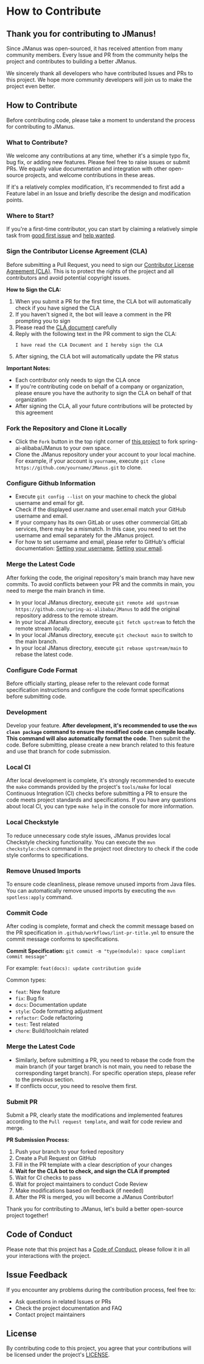 # How to Contribute

## Thank you for contributing to JManus!

Since JManus was open-sourced, it has received attention from many community members. Every Issue and PR from the community helps the project and contributes to building a better JManus.

We sincerely thank all developers who have contributed Issues and PRs to this project. We hope more community developers will join us to make the project even better.

## How to Contribute

Before contributing code, please take a moment to understand the process for contributing to JManus.

### What to Contribute?

We welcome any contributions at any time, whether it's a simple typo fix, bug fix, or adding new features. Please feel free to raise issues or submit PRs. We equally value documentation and integration with other open-source projects, and welcome contributions in these areas.

If it's a relatively complex modification, it's recommended to first add a Feature label in an Issue and briefly describe the design and modification points.

### Where to Start?

If you're a first-time contributor, you can start by claiming a relatively simple task from [good first issue](https://github.com/spring-ai-alibaba/JManus/labels/good%20first%20issue) and [help wanted](https://github.com/spring-ai-alibaba/JManus/labels/help%20wanted).

### Sign the Contributor License Agreement (CLA)

Before submitting a Pull Request, you need to sign our [Contributor License Agreement (CLA)](./CLA.md). This is to protect the rights of the project and all contributors and avoid potential copyright issues.

**How to Sign the CLA:**

1. When you submit a PR for the first time, the CLA bot will automatically check if you have signed the CLA
2. If you haven't signed it, the bot will leave a comment in the PR prompting you to sign
3. Please read the [CLA document](./CLA.md) carefully
4. Reply with the following text in the PR comment to sign the CLA:
   ```
   I have read the CLA Document and I hereby sign the CLA
   ```
5. After signing, the CLA bot will automatically update the PR status

**Important Notes:**
- Each contributor only needs to sign the CLA once
- If you're contributing code on behalf of a company or organization, please ensure you have the authority to sign the CLA on behalf of that organization
- After signing the CLA, all your future contributions will be protected by this agreement

### Fork the Repository and Clone it Locally

- Click the `Fork` button in the top right corner of [this project](https://github.com/spring-ai-alibaba/JManus) to fork spring-ai-alibaba/JManus to your own space.
- Clone the JManus repository under your account to your local machine. For example, if your account is `yourname`, execute `git clone https://github.com/yourname/JManus.git` to clone.

### Configure Github Information

- Execute `git config --list` on your machine to check the global username and email for git.
- Check if the displayed user.name and user.email match your GitHub username and email.
- If your company has its own GitLab or uses other commercial GitLab services, there may be a mismatch. In this case, you need to set the username and email separately for the JManus project.
- For how to set username and email, please refer to GitHub's official documentation: [Setting your username](https://help.github.com/articles/setting-your-username-in-git/#setting-your-git-username-for-a-single-repository), [Setting your email](https://help.github.com/articles/setting-your-commit-email-address-in-git/).

### Merge the Latest Code

After forking the code, the original repository's main branch may have new commits. To avoid conflicts between your PR and the commits in main, you need to merge the main branch in time.

- In your local JManus directory, execute `git remote add upstream https://github.com/spring-ai-alibaba/JManus` to add the original repository address to the remote stream.
- In your local JManus directory, execute `git fetch upstream` to fetch the remote stream locally.
- In your local JManus directory, execute `git checkout main` to switch to the main branch.
- In your local JManus directory, execute `git rebase upstream/main` to rebase the latest code.

### Configure Code Format

Before officially starting, please refer to the relevant code format specification instructions and configure the code format specifications before submitting code.

### Development

Develop your feature. **After development, it's recommended to use the `mvn clean package` command to ensure the modified code can compile locally. This command will also automatically format the code**. Then submit the code. Before submitting, please create a new branch related to this feature and use that branch for code submission.

### Local CI

After local development is complete, it's strongly recommended to execute the `make` commands provided by the project's `tools/make` for local Continuous Integration (CI) checks before submitting a PR to ensure the code meets project standards and specifications. If you have any questions about local CI, you can type `make help` in the console for more information.

### Local Checkstyle

To reduce unnecessary code style issues, JManus provides local Checkstyle checking functionality. You can execute the `mvn checkstyle:check` command in the project root directory to check if the code style conforms to specifications.

### Remove Unused Imports

To ensure code cleanliness, please remove unused imports from Java files. You can automatically remove unused imports by executing the `mvn spotless:apply` command.

### Commit Code

After coding is complete, format and check the commit message based on the PR specification in `.github/workflows/lint-pr-title.yml` to ensure the commit message conforms to specifications.

**Commit Specification:** `git commit -m "type(module): space compliant commit message"`

For example: `feat(docs): update contribution guide`

Common types:
- `feat`: New feature
- `fix`: Bug fix
- `docs`: Documentation update
- `style`: Code formatting adjustment
- `refactor`: Code refactoring
- `test`: Test related
- `chore`: Build/toolchain related

### Merge the Latest Code

- Similarly, before submitting a PR, you need to rebase the code from the main branch (if your target branch is not main, you need to rebase the corresponding target branch). For specific operation steps, please refer to the previous section.
- If conflicts occur, you need to resolve them first.

### Submit PR

Submit a PR, clearly state the modifications and implemented features according to the `Pull request template`, and wait for code review and merge.

**PR Submission Process:**

1. Push your branch to your forked repository
2. Create a Pull Request on GitHub
3. Fill in the PR template with a clear description of your changes
4. **Wait for the CLA bot to check, and sign the CLA if prompted**
5. Wait for CI checks to pass
6. Wait for project maintainers to conduct Code Review
7. Make modifications based on feedback (if needed)
8. After the PR is merged, you will become a JManus Contributor!

Thank you for contributing to JManus, let's build a better open-source project together!

## Code of Conduct

Please note that this project has a [Code of Conduct](./CODE_OF_CONDUCT.md), please follow it in all your interactions with the project.

## Issue Feedback

If you encounter any problems during the contribution process, feel free to:
- Ask questions in related Issues or PRs
- Check the project documentation and FAQ
- Contact project maintainers

## License

By contributing code to this project, you agree that your contributions will be licensed under the project's [LICENSE](./LICENSE).

